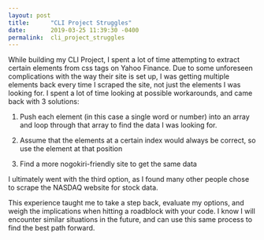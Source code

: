 ```yaml
---
layout: post
title:      "CLI Project Struggles"
date:       2019-03-25 11:39:30 -0400
permalink:  cli_project_struggles
---
```



While building my CLI Project, I spent a lot of time attempting to extract certain elements from css tags on Yahoo Finance. Due to some unforeseen complications with the way their site is set up, I was getting multiple elements back every time I scraped the site, not just the elements I was looking for. I spent a lot of time looking at possible workarounds, and came back with 3 solutions: 

1) Push each element (in this case a single word or number) into an array and loop through that array to find the data I 
was looking for.

2) Assume that the elements at a certain index would always be correct, so use the element at that position

3) Find a more nogokiri-friendly site to get the same data


I ultimately went with the third option, as I found many other people chose to scrape the NASDAQ website for stock data. 


This experience taught me to take a step back, evaluate my options, and weigh the implications when hitting a roadblock with your code. I know I will encounter similar situations in the future, and can use this same process to find the best path forward.
